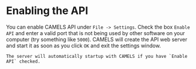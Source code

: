 # Enabling the API

You can enable CAMELS API under `File -> Settings`. Check the box `Enable API` and enter a valid port that is not being used by other software on your computer (try something like `5000`). CAMELS will create the API web server and start it as soon as you click `OK` and exit the settings window.

```{note}
The server will automatically startup with CAMELS if you have `Enable API` checked.
```
